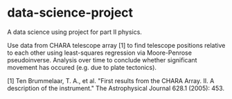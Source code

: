 # data-science-project
A data science using project for part II physics.

Use data from CHARA telescope array [1] to find telescope positions relative to each other using least-squares regression via Moore-Penrose pseudoinverse.
Analysis over time to conclude whether significant movement has occured (e.g. due to plate tectonics).

[1] Ten Brummelaar, T. A., et al. "First results from the CHARA Array. II. A description of the instrument." The Astrophysical Journal 628.1 (2005): 453.
